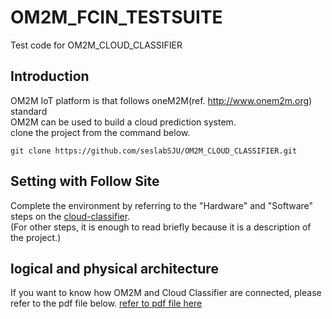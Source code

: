 # OM2M_FCIN_TESTSUITE
Test code for OM2M_CLOUD_CLASSIFIER<br>



## Introduction
OM2M IoT platform is that follows oneM2M(ref. http://www.onem2m.org) standard<br>
OM2M can be used to build a cloud prediction system.<br>
clone the project from the command below.

    git clone https://github.com/seslabSJU/OM2M_CLOUD_CLASSIFIER.git


## Setting with Follow Site
Complete the environment by referring to the "Hardware" and "Software" steps on the [cloud-classifier](https://www.hackster.io/usavswapnil/cloud-classifier-de1ca8).<br>
(For other steps, it is enough to read briefly because it is a description of the project.)

## logical and physical architecture
If you want to know how OM2M and Cloud Classifier are connected, please refer to the pdf file below.
[refer to pdf file here](CloudClassifier.pdf)
